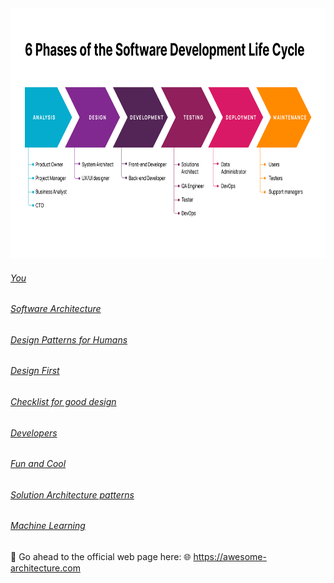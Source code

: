 <img src="./resources/6_phases_of_software_development_life_cycle_ce25a52c62.png"  width="1000" height="400">

###### [You](./you/index.md)

###### [Software Architecture](architect/Design/software_design.md)

###### [Design Patterns for Humans](https://roadmap.sh/guides/design-patterns-for-humans)

###### [Design First](./designfirst/README.md)

###### [Checklist for good design](./designfirst/checklist.md)

###### [Developers](./developer/index.md)

###### [Fun and Cool](./fun%20and%20cool/index.md)

###### [Solution Architecture patterns](./fun%20and%20cool/index.md)

###### [Machine Learning](./ai/machine_learning/index.md)

🚀 Go ahead to the official web page here: 🌐 https://awesome-architecture.com
